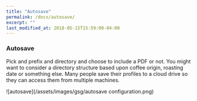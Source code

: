 ```yaml
---
title: "Autosave"
permalink: /docs/autosave/
excerpt: ""
last_modified_at: 2018-05-15T15:59:00-04:00
---
```


### Autosave

Pick and prefix and directory and choose to include a PDF or not.  You might want to consider a directory structure based upon coffee origin, roasting date or something else.  Many people save their profiles to a cloud drive so they can access them from multiple machines.

![autosave](/assets/images/gsg/autosave configuration.png)
